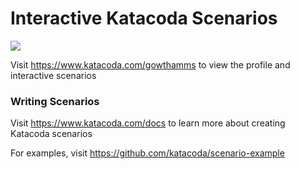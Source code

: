 # Interactive Katacoda Scenarios

[![](http://shields.katacoda.com/katacoda/gowthamms/count.svg)](https://www.katacoda.com/gowthamms "Get your profile on Katacoda.com")

Visit https://www.katacoda.com/gowthamms to view the profile and interactive scenarios

### Writing Scenarios
Visit https://www.katacoda.com/docs to learn more about creating Katacoda scenarios

For examples, visit https://github.com/katacoda/scenario-example
